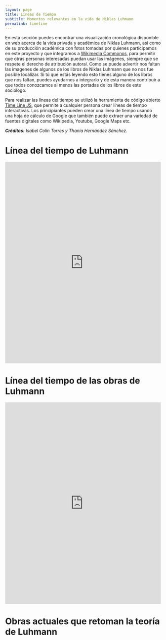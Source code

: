 ```yaml
---
layout: page
title: Líneas de Tiempo
subtitle: Momentos relevantes en la vida de Niklas Luhmann
permalink: timeline
---
```


En esta sección puedes encontrar una visualización cronológica disponible en web acerca de la vida privada y académica de Niklas Luhmann, así como de su producción académica con fotos tomadas por quienes participamos en este proyecto y que integramos a [Wikimedia Commonos](https://commons.wikimedia.org/wiki/Main_Page), para permitir que otras personas interesadas puedan usar las imágenes, siempre que se respete el derecho de atribución autoral. Como se puede advertir nos faltan las imagenes de algunos de los libros de Niklas Luhmann que no nos fue posible localizar. Si tú que estás leyendo esto tienes alguno de los libros que nos faltan, puedes ayudarnos a integrarlo y de esta manera contribuir a que todos conozcamos al menos las portadas de los libros de este sociólogo.

Para realizar las líneas del tiempo se utilizó la herramienta de código abierto [Time Line JS](https://timeline.knightlab.com/#preview-embed), que permite a cualquier persona crear líneas de tiempo interactivas. Los principiantes pueden crear una línea de tiempo usando una hoja de cálculo de Google que también puede extraer una variedad de fuentes digitales como Wikipedia, Youtube, Google Maps etc. 

***Créditos:** Isabel Colin Torres y Thania Hernández Sánchez.*

# Línea del tiempo de Luhmann

<iframe src='https://cdn.knightlab.com/libs/timeline3/latest/embed/index.html?source=11djntquCg-T5iJTMu5eHjXSfnEfTMldccdGMaFMZ1rE&font=Default&lang=en&initial_zoom=2&height=650' width='100%' height='650' webkitallowfullscreen mozallowfullscreen allowfullscreen frameborder='0'></iframe>


# Línea del tiempo de las obras de Luhmann

<iframe src='https://cdn.knightlab.com/libs/timeline3/latest/embed/index.html?source=1giA-Cl09MNGzFUIIwuSmDV9IXBCQHE4D827rBk3CR8w&font=Default&lang=en&initial_zoom=2&height=650' width='100%' height='650' webkitallowfullscreen mozallowfullscreen allowfullscreen frameborder='0'></iframe>


# Obras actuales que retoman la teoría de Luhmann
